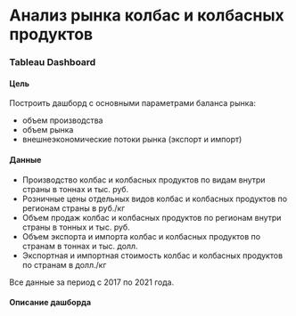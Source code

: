# Анализ рынка колбас и колбасных продуктов
### Tableau Dashboard

#### Цель
Построить дашборд с основными параметрами баланса рынка:
- объем производства
- объем рынка
- внешнеэкономические потоки рынка (экспорт и импорт)
#### Данные
- Производство колбас и колбасных продуктов по видам внутри страны в тоннах и тыс. руб.
- Розничные цены отдельных видов колбас и колбасных продуктов по регионам страны в руб./кг
- Объем продаж колбас и колбасных продуктов по регионам внутри страны в тонных и тыс. руб.
- Объем экспорта и импорта колбас и колбасных продуктов по странам в тоннах и тыс. долл.
- Экспортная и импортная стоимость колбас и колбасных продуктов по странам в долл./кг

Все данные за период с 2017 по 2021 года.
#### Описание дашборда
